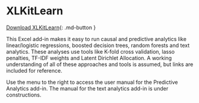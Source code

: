 # XLKitLearn

[Download XLKitLearn](https://danguetta.github.io/xlkitlearn/){: .md-button }

This Excel add-in makes it easy to run causal and predictive analytics like linear/logistic regressions, boosted decision trees, random forests and text analytics. These analyses use tools like K-fold cross validation, lasso penalties, TF-IDF weights and Latent Dirichlet Allocation. A working understanding of all of these approaches and tools is assumed, but links are included for reference.

Use the menu to the right to access the user manual for the Predictive Analytics add-in. The manual for the text analytics add-in is under constructions.